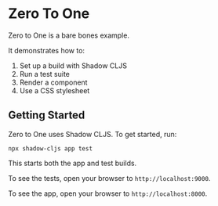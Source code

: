 # Zero To One

Zero to One is a bare bones example.

It demonstrates how to:

1. Set up a build with Shadow CLJS
2. Run a test suite
3. Render a component
4. Use a CSS stylesheet

## Getting Started

Zero to One uses Shadow CLJS. To get started, run:

```
npx shadow-cljs app test
```

This starts both the app and test builds.

To see the tests, open your browser to `http://localhost:9000`.

To see the app, open your browser to `http://localhost:8000`.
